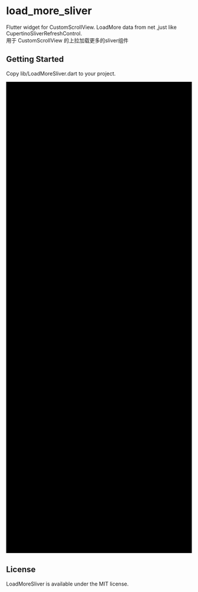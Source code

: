 # load_more_sliver

Flutter widget for CustomScrollView. LoadMore data from net ,just like CupertinoSliverRefreshControl.  
用于 CustomScrollView 的上拉加载更多的sliver组件
## Getting Started

Copy lib/LoadMoreSliver.dart to your project.

<img src="demo_show.gif" height="1280" width="590"/>

## License
LoadMoreSliver is available under the MIT license.